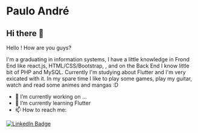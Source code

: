 # Paulo André


## Hi there 👋

 Hello ! How are you guys? 
 
 I'm a graduating in information systems, I have a little  knowledge in Frond End like react.js, HTML/CSS/Bootstrap, , and on the Back End I know little bit of PHP and MySQL.       Currently I'm studying about Flutter and I'm very exicated with it. In my spare time I like to play some games, play my guitar, watch and read some animes and mangas :D 


- 🔭 I’m currently working on ...
- 🌱 I’m currently learning Flutter 
- 📫 How to reach me:   


[![Linkedln Badge](https://img.shields.io/badge/-Linkedln-blue?style=flat-square&logo=Linkedin&logoColor=white&link=www.linkedin.com/in/paulo-andré-dev)](www.linkedin.com/in/paulo-andré-dev)


